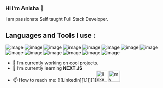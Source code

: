 ### Hi I'm Anisha 👋

I am passionate Self taught Full Stack Developer. 

## Languages and Tools I use  :
![image](https://img.shields.io/badge/JavaScript-F7DF1E?style=for-the-badge&logo=javascript&logoColor=black) ![image](	https://img.shields.io/badge/React-20232A?style=for-the-badge&logo=react&logoColor=61DAFB)  ![image](https://img.shields.io/badge/HTML5-E34F26?style=for-the-badge&logo=html5&logoColor=white)  ![image](https://img.shields.io/badge/CSS3-1572B6?style=for-the-badge&logo=css3&logoColor=white)   ![image](https://img.shields.io/badge/Express.js-404D59?style=for-the-badge)   ![image](https://img.shields.io/badge/Bootstrap-563D7C?style=for-the-badge&logo=bootstrap&logoColor=white)  ![image](https://img.shields.io/badge/Material--UI-0081CB?style=for-the-badge&logo=material-ui&logoColor=white)  ![image](https://img.shields.io/badge/jQuery-0769AD?style=for-the-badge&logo=jquery&logoColor=white)  ![image](https://img.shields.io/badge/MySQL-00000F?style=for-the-badge&logo=mysql&logoColor=white) 
![image](https://img.shields.io/badge/React_Router-CA4245?style=for-the-badge&logo=react-router&logoColor=white)    ![image](https://img.shields.io/badge/Node.js-43853D?style=for-the-badge&logo=node.js&logoColor=white) ![image](https://camo.githubusercontent.com/561f3d4fd727fcca82984c91a65eca069ff34a435072158f6947c4ca52370eae/68747470733a2f2f696d672e736869656c64732e696f2f62616467652f2d4769742d4630353033323f7374796c653d666c61742d737175617265266c6f676f3d676974266c6f676f436f6c6f723d7768697465) ![image](https://camo.githubusercontent.com/1e50ab849e8c196ea962ac3b966a15924234879eeb85f9dd0e0431e43a145b43/68747470733a2f2f696d672e736869656c64732e696f2f62616467652f2d4e504d2d4342333833373f7374796c653d666c61742d737175617265266c6f676f3d6e706d266c6f676f436f6c6f723d7768697465) ![image](https://camo.githubusercontent.com/d60afb008bc0bcde7ea8720637928cb02c0f9a6d795dad7382f688a17e7515de/68747470733a2f2f696d672e736869656c64732e696f2f62616467652f2d547970655363726970742d3030374143433f7374796c653d666c61742d737175617265266c6f676f3d74797065736372697074266c6f676f436f6c6f723d7768697465)
- 🔭 I’m currently working on cool projects.
- 🌱 I’m currently learning __NEXT.JS__
- 📫 How to reach me: [![LinkedIn][1.1]][1]<a href="https://www.linkedin.com/in/anisha-potteti-48b77872/"><img src="https://img.shields.io/badge/LinkedIn-0077B5?style=for-the-badge&logo=linkedin&logoColor=white" 
width="35" height="35" alt="linkedin" /></a> <a href="https://anisha-potteti.netlify.app/"><img src="https://www.flaticon.com/svg/static/icons/svg/331/331190.svg" 
width="35" height="35" alt="my website" /></a>

<!-- Icons 
[1.1]: https://img.shields.io/badge/LinkedIn-0077B5?style=for-the-badge&logo=linkedin&logoColor=white -->


<!-- Links to your social media accounts 
[1]: https://www.linkedin.com/in/anisha-potteti-48b77872/ -->
<!--
**anisha0612/anisha0612** is a ✨ _special_ ✨ repository because its `README.md` (this file) appears on your GitHub profile.
 ![image]() 
-->





